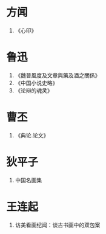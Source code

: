 # 方闻
1. 《心印》

# 鲁迅
1. 《魏晉風度及文章與藥及酒之關係》
2. 《中国小说史略》
3. 《论辩的魂灵》

# 曹丕
1. 《典论.论文》

# 狄平子
1. 中国名画集

# 王连起
1. 访美看画纪闻：谈古书画中的双包案
